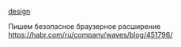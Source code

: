 [design](https://nordpass.com/cybernews/?coupon=cybernews&utm_medium=affiliate&utm_term&utm_content=8170bf0a-e2d8-4a15-8b49-c9405ecc3cb2&utm_campaign=off627&utm_source=aff41342&aff_free)

Пишем безопасное браузерное расширение
https://habr.com/ru/company/waves/blog/451796/
